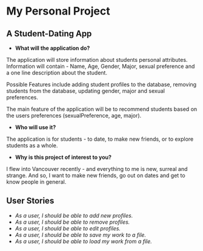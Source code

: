 # My Personal Project

## A Student-Dating App


- **What will the application do?**

The application will store information about students personal attributes.
Information will contain - Name, Age, Gender, Major, sexual preference and a one line description about the student.

Possible Features include adding student profiles to the database, removing students from the database, updating 
gender, major and sexual preferences. 

The main feature of the application will be to recommend students based on the users preferences 
(sexualPreference, age, major).

- **Who will use it?**

The application is for students - to date, to make new friends, or to explore students as a whole.
 
- **Why is this project of interest to you?**

I flew into Vancouver recently - and everything to me is new, surreal and strange. And so, I want to make new friends, 
go out on dates and get to know people in general.


## User Stories

- *As a user, I should be able to add new profiles.*
- *As a user, I should be able to remove profiles.*
- *As a user, I should be able to edit profiles.*
- *As a user, I should be able to save my work to a file.*
- *As a user, I should be able to load my work from a file.*
